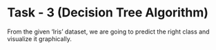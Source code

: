 # Task - 3 (Decision Tree Algorithm)
From the given ‘Iris’ dataset, we are going to predict the right class and visualize it graphically.
